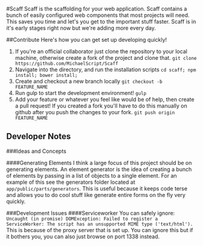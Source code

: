 #Scaff
Scaff is the scaffolding for your web application. Scaff contains a bunch of easily configured web components that most projects will need. This saves you time and let's you get to the important stuff faster. Scaff is in it's early stages right now but we're adding more every day. 

##Contribute
Here's how you can get set up developing quickly!

1. If you're an official collaborator just clone the repository to your local machine, otherwise create a fork of the project and clone that.
`git clone https://github.com/MichaelScript/Scaff`
2. Navigate into the directory, and run the installation scripts
`cd scaff; npm install; bower install;`
3. Create and checkout a new branch locally
`git checkout -b FEATURE_NAME`
4. Run gulp to start the development environment!
`gulp`
5. Add your feature or whatever you feel like would be of help, then create a pull request! If you created a fork you'll have to do this manually on github after you push the changes to your fork.
`git push origin FEATURE_NAME`



## Developer Notes

###Ideas and Concepts

####Generating Elements
I think a large focus of this project should be on generating elements. An element generator is the idea of creating a bunch of elements by passing in a list of objects to a single element. For an example of this see the generators folder located at `app/public/parts/generators`. This is useful because it keeps code terse and allows you to do cool stuff like generate entire forms on the fly very quickly.

###Development Issues
####Serviceworker
You can safely ignore:
`Uncaught (in promise) DOMException: Failed to register a ServiceWorker: The script has an unsupported MIME type ('text/html').`
This is because of the proxy server that is set up. You can ignore this but if it bothers you, you can also just browse on port 1338 instead.
